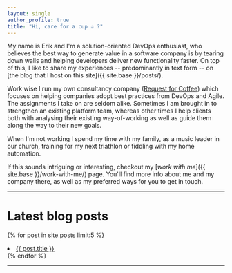 ```yaml
---
layout: single
author_profile: true
title: "Hi, care for a cup ☕ ?"
---
```


My name is Erik and I'm a solution-oriented DevOps enthusiast, who believes
the best way to generate value in a software company is by tearing down walls
and helping developers deliver new
functionality faster.
On top of this, I like to share my experiences -- predominantly in text form --
on [the blog that I host on this site]({{ site.base }}/posts/).

Work wise I run my own consultancy company ([Request for
Coffee](https://requestforcoffee.dev)) which focuses on helping companies adopt
best practices from DevOps and Agile.
The assignments I take on are seldom alike.
Sometimes I am brought in to strengthen an existing platform team, whereas other
times I help clients both with analysing their existing way-of-working as well
as guide them along the way to their new goals.

When I'm not working I spend my time with my family, as a music leader in our
church, training for my next triathlon or fiddling with my home automation.

If this sounds intriguing or interesting, checkout my
[_work with me_]({{ site.base }}/work-with-me/) page.
You'll find more info about me and my company there, as well as my preferred ways
for you to get in touch.

---

# Latest blog posts

{% for post in site.posts limit:5 %}  
  <li><a href="{{ BASE_PATH }}{{ post.url }}">{{ post.title }}</a></li>  
{% endfor %}  

---
[^ci]: Continuous Integration \| Continuous Delivery \| Continuous Deployment \| Continuous Improvement \| ...
